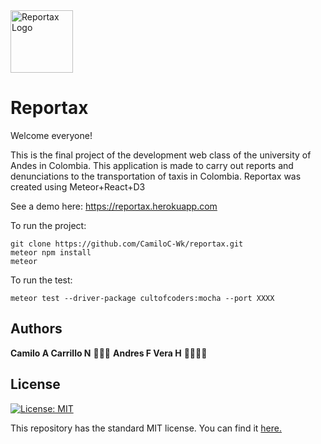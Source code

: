 <img src="https://i.imgur.com/3z1c11T.png" title="Sakana" alt="Reportax Logo" href="" height = 100px width = 100px>

# Reportax

Welcome everyone!

This is the final project of the development web class of the university of Andes in Colombia. This application is made to carry out reports and denunciations to the transportation of taxis in Colombia.
Reportax was created using Meteor+React+D3

See a demo here: https://reportax.herokuapp.com

To run the project:
```
git clone https://github.com/CamiloC-Wk/reportax.git
meteor npm install
meteor
```

To run the test:
```
meteor test --driver-package cultofcoders:mocha --port XXXX
```
## Authors 
**Camilo A Carrillo N** 😬🤖👺
**Andres F Vera H** 🤨🤑👌🏻

## License
[![License: MIT](https://img.shields.io/badge/License-MIT-yellow.svg)](https://opensource.org/licenses/MIT)

This repository has the standard MIT license. You can find it [here.](https://github.com/nacevedo/MandaoDao/blob/master/LICENSE)
